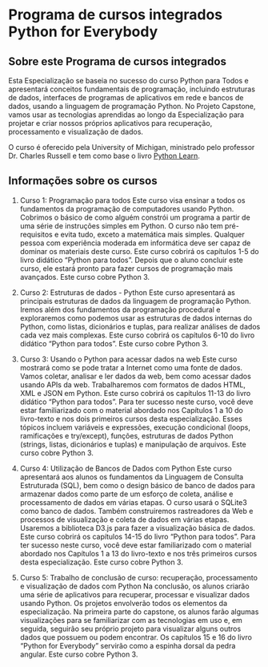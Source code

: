 # Programa de cursos integrados Python for Everybody

## Sobre este Programa de cursos integrados

Esta Especialização se baseia no sucesso do curso Python para Todos e apresentará conceitos fundamentais de programação, incluindo estruturas de dados, interfaces de programas de aplicativos em rede e bancos de dados, usando a linguagem de programação Python. No Projeto Capstone, vamos usar as tecnologias aprendidas ao longo da Especialização para projetar e criar nossos próprios aplicativos para recuperação, processamento e visualização de dados.

O curso é oferecido pela University of Michigan, ministrado pelo professor Dr. Charles Russell e tem como base o livro [Python Learn](https://www.py4e.com/book).

## Informações sobre os cursos

1. Curso 1: Programação para todos
Este curso visa ensinar a todos os fundamentos da programação de computadores usando Python. Cobrimos o básico de como alguém constrói um programa a partir de uma série de instruções simples em Python. O curso não tem pré-requisitos e evita tudo, exceto a matemática mais simples. Qualquer pessoa com experiência moderada em informática deve ser capaz de dominar os materiais deste curso. Este curso cobrirá os capítulos 1-5 do livro didático “Python para todos”. Depois que o aluno concluir este curso, ele estará pronto para fazer cursos de programação mais avançados. Este curso cobre Python 3.

2. Curso 2: Estruturas de dados - Python
Este curso apresentará as principais estruturas de dados da linguagem de programação Python. Iremos além dos fundamentos da programação procedural e exploraremos como podemos usar as estruturas de dados internas do Python, como listas, dicionários e tuplas, para realizar análises de dados cada vez mais complexas. Este curso cobrirá os capítulos 6-10 do livro didático “Python para todos”. Este curso cobre Python 3.

3. Curso 3: Usando o Python para acessar dados na web
Este curso mostrará como se pode tratar a Internet como uma fonte de dados. Vamos coletar, analisar e ler dados da web, bem como acessar dados usando APIs da web. Trabalharemos com formatos de dados HTML, XML e JSON em Python. Este curso cobrirá os capítulos 11-13 do livro didático “Python para todos”. Para ter sucesso neste curso, você deve estar familiarizado com o material abordado nos Capítulos 1 a 10 do livro-texto e nos dois primeiros cursos desta especialização. Esses tópicos incluem variáveis ​​e expressões, execução condicional (loops, ramificações e try/except), funções, estruturas de dados Python (strings, listas, dicionários e tuplas) e manipulação de arquivos. Este curso cobre Python 3.

4. Curso 4: Utilização de Bancos de Dados com Python
Este curso apresentará aos alunos os fundamentos da Linguagem de Consulta Estruturada (SQL), bem como o design básico de banco de dados para armazenar dados como parte de um esforço de coleta, análise e processamento de dados em várias etapas. O curso usará o SQLite3 como banco de dados. Também construiremos rastreadores da Web e processos de visualização e coleta de dados em várias etapas. Usaremos a biblioteca D3.js para fazer a visualização básica de dados. Este curso cobrirá os capítulos 14-15 do livro “Python para todos”. Para ter sucesso neste curso, você deve estar familiarizado com o material abordado nos Capítulos 1 a 13 do livro-texto e nos três primeiros cursos desta especialização. Este curso cobre Python 3.

5. Curso 5: Trabalho de conclusão de curso: recuperação, processamento e visualização de dados com Python
Na conclusão, os alunos criarão uma série de aplicativos para recuperar, processar e visualizar dados usando Python. Os projetos envolverão todos os elementos da especialização. Na primeira parte do capstone, os alunos farão algumas visualizações para se familiarizar com as tecnologias em uso e, em seguida, seguirão seu próprio projeto para visualizar alguns outros dados que possuem ou podem encontrar. Os capítulos 15 e 16 do livro “Python for Everybody” servirão como a espinha dorsal da pedra angular. Este curso cobre Python 3.
